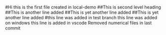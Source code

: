 #Hi this is the first file created in local-demo
##This is second level heading
##This is another line added
##This is yet another line added
##This is yet another line added
#this line was added in test branch
this line was added on windows
this line is added in vscode
Removed numerical files in last commit
